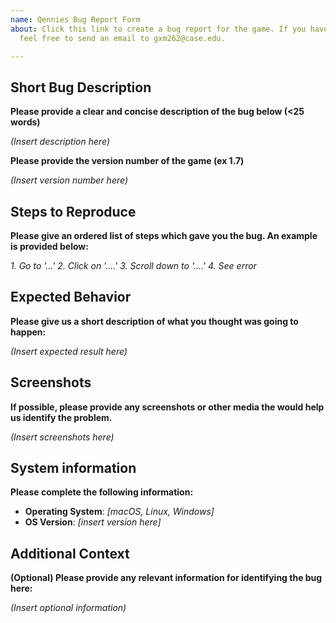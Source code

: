 ```yaml
---
name: Qennies Bug Report Form
about: Click this link to create a bug report for the game. If you have any questions,
  feel free to send an email to gxm262@case.edu.

---
```


## Short Bug Description
**Please provide a clear and concise description of the bug below (<25 words)**

*(Insert description here)*

**Please provide the version number of the game (ex 1.7)**

*(Insert version number here)*

## Steps to Reproduce
**Please give an ordered list of steps which gave you the bug. An example is provided below:**

*1. Go to '...'
2. Click on '....'
3. Scroll down to '....'
4. See error*

## Expected Behavior
**Please give us a short description of what you thought was going to happen:**

*(Insert expected result here)*

## Screenshots
**If possible, please provide any screenshots or other media the would help us identify the problem.**

*(Insert screenshots here)*

## System information 
**Please complete the following information:**
 - **Operating System**: *[macOS, Linux, Windows]*
 - **OS Version**: *[insert version here]*

## Additional Context
**(Optional) Please provide any relevant information for identifying the bug here:**

*(Insert optional information)*
